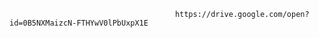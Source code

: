                                         https://drive.google.com/open?id=0B5NXMaizcN-FTHYwV0lPbUxpX1E